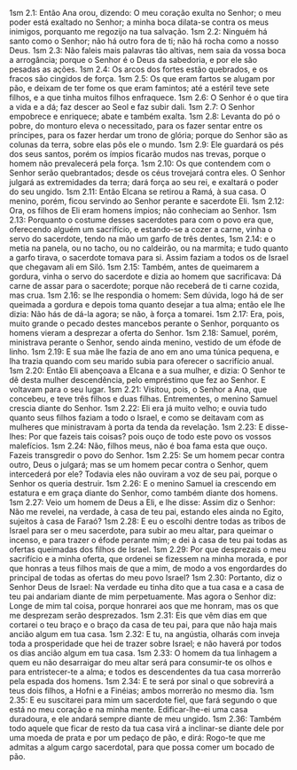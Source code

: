 1sm 2.1: Então Ana orou, dizendo: O meu coração exulta no Senhor; o meu poder está exaltado no Senhor; a minha boca dilata-se contra os meus inimigos, porquanto me regozijo na tua salvação.
1sm 2.2: Ninguém há santo como o Senhor; não há outro fora de ti; não há rocha como a nosso Deus.
1sm 2.3: Não faleis mais palavras tão altivas, nem saia da vossa boca a arrogância; porque o Senhor é o Deus da sabedoria, e por ele são pesadas as ações.
1sm 2.4: Os arcos dos fortes estão quebrados, e os fracos são cingidos de força.
1sm 2.5: Os que eram fartos se alugam por pão, e deixam de ter fome os que eram famintos; até a estéril teve sete filhos, e a que tinha muitos filhos enfraquece.
1sm 2.6: O Senhor é o que tira a vida e a dá; faz descer ao Seol e faz subir dali.
1sm 2.7: O Senhor empobrece e enriquece; abate e também exalta.
1sm 2.8: Levanta do pó o pobre, do monturo eleva o necessitado, para os fazer sentar entre os príncipes, para os fazer herdar um trono de glória; porque do Senhor são as colunas da terra, sobre elas pôs ele o mundo.
1sm 2.9: Ele guardará os pés dos seus santos, porém os ímpios ficarão mudos nas trevas, porque o homem não prevalecerá pela força.
1sm 2.10: Os que contendem com o Senhor serão quebrantados; desde os céus trovejará contra eles. O Senhor julgará as extremidades da terra; dará força ao seu rei, e exaltará o poder do seu ungido.
1sm 2.11: Então Elcana se retirou a Ramá, à sua casa. O menino, porém, ficou servindo ao Senhor perante e sacerdote Eli.
1sm 2.12: Ora, os filhos de Eli eram homens ímpios; não conheciam ao Senhor.
1sm 2.13: Porquanto o costume desses sacerdotes para com o povo era que, oferecendo alguém um sacrifício, e estando-se a cozer a carne, vinha o servo do sacerdote, tendo na mão um garfo de três dentes,
1sm 2.14: e o metia na panela, ou no tacho, ou no caldeirão, ou na marmita; e tudo quanto a garfo tirava, o sacerdote tomava para si. Assim faziam a todos os de Israel que chegavam ali em Siló.
1sm 2.15: Também, antes de queimarem a gordura, vinha o servo do sacerdote e dizia ao homem que sacrificava: Dá carne de assar para o sacerdote; porque não receberá de ti carne cozida, mas crua.
1sm 2.16: se lhe respondia o homem: Sem dúvida, logo há de ser queimada a gordura e depois toma quanto desejar a tua alma; então ele lhe dizia: Não hás de dá-la agora; se não, à força a tomarei.
1sm 2.17: Era, pois, muito grande o pecado destes mancebos perante o Senhor, porquanto os homens vieram a desprezar a oferta do Senhor.
1sm 2.18: Samuel, porém, ministrava perante o Senhor, sendo ainda menino, vestido de um éfode de linho.
1sm 2.19: E sua mãe lhe fazia de ano em ano uma túnica pequena, e lha trazia quando com seu marido subia para oferecer o sacrifício anual.
1sm 2.20: Então Eli abençoava a Elcana e a sua mulher, e dizia: O Senhor te dê desta mulher descendência, pelo empréstimo que fez ao Senhor. E voltavam para o seu lugar.
1sm 2.21: Visitou, pois, o Senhor a Ana, que concebeu, e teve três filhos e duas filhas. Entrementes, o menino Samuel crescia diante do Senhor.
1sm 2.22: Eli era já muito velho; e ouvia tudo quanto seus filhos faziam a todo o Israel, e como se deitavam com as mulheres que ministravam à porta da tenda da revelação.
1sm 2.23: E disse-lhes: Por que fazeis tais coisas? pois ouço de todo este povo os vossos malefícios.
1sm 2.24: Não, filhos meus, não é boa fama esta que ouço. Fazeis transgredir o povo do Senhor.
1sm 2.25: Se um homem pecar contra outro, Deus o julgará; mas se um homem pecar contra o Senhor, quem intercederá por ele? Todavia eles não ouviram a voz de seu pai, porque o Senhor os queria destruir.
1sm 2.26: E o menino Samuel ia crescendo em estatura e em graça diante do Senhor, como também diante dos homens.
1sm 2.27: Veio um homem de Deus a Eli, e lhe disse: Assim diz o Senhor: Não me revelei, na verdade, à casa de teu pai, estando eles ainda no Egito, sujeitos à casa de Faraó?
1sm 2.28: E eu o escolhi dentre todas as tribos de Israel para ser o meu sacerdote, para subir ao meu altar, para queimar o incenso, e para trazer o éfode perante mim; e dei à casa de teu pai todas as ofertas queimadas dos filhos de Israel.
1sm 2.29: Por que desprezais o meu sacrifício e a minha oferta, que ordenei se fizessem na minha morada, e por que honras a teus filhos mais de que a mim, de modo a vos engordardes do principal de todas as ofertas do meu povo Israel?
1sm 2.30: Portanto, diz o Senhor Deus de Israel: Na verdade eu tinha dito que a tua casa e a casa de teu pai andariam diante de mim perpetuamente. Mas agora o Senhor diz: Longe de mim tal coisa, porque honrarei aos que me honram, mas os que me desprezam serão desprezados.
1sm 2.31: Eis que vêm dias em que cortarei o teu braço e o braço da casa de teu pai, para que não haja mais ancião algum em tua casa.
1sm 2.32: E tu, na angústia, olharás com inveja toda a prosperidade que hei de trazer sobre Israel; e não haverá por todos os dias ancião algum em tua casa.
1sm 2.33: O homem da tua linhagem a quem eu não desarraigar do meu altar será para consumir-te os olhos e para entristecer-te a alma; e todos es descendentes da tua casa morrerão pela espada dos homens.
1sm 2.34: E te será por sinal o que sobrevirá a teus dois filhos, a Hofni e a Finéias; ambos morrerão no mesmo dia.
1sm 2.35: E eu suscitarei para mim um sacerdote fiel, que fará segundo o que está no meu coração e na minha mente. Edificar-lhe-ei uma casa duradoura, e ele andará sempre diante de meu ungido.
1sm 2.36: Também todo aquele que ficar de resto da tua casa virá a inclinar-se diante dele por uma moeda de prata e por um pedaço de pão, e dirá: Rogo-te que me admitas a algum cargo sacerdotal, para que possa comer um bocado de pão.
